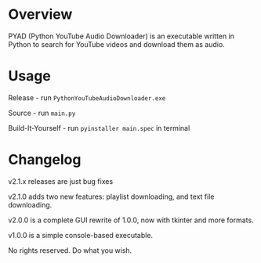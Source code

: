 # Overview
PYAD (Python YouTube Audio Downloader) is an executable written in Python to search for YouTube videos and download them as audio. 

# Usage

Release - run `PythonYouTubeAudioDownloader.exe`

Source - run `main.py`

Build-It-Yourself - run `pyinstaller main.spec` in terminal

# Changelog

v2.1.x releases are just bug fixes

v2.1.0 adds two new features: playlist downloading, and text file downloading.

v2.0.0 is a complete GUI rewrite of 1.0.0, now with tkinter and more formats.

v1.0.0 is a simple console-based executable.

No rights reserved. Do what you wish.

